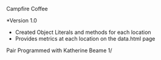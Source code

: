 Campfire Coffee

*Version 1.0
- Created Object Literals and methods for each location
- Provides metrics at each location on the data.html page

Pair Programmed with Katherine Beame 1/
